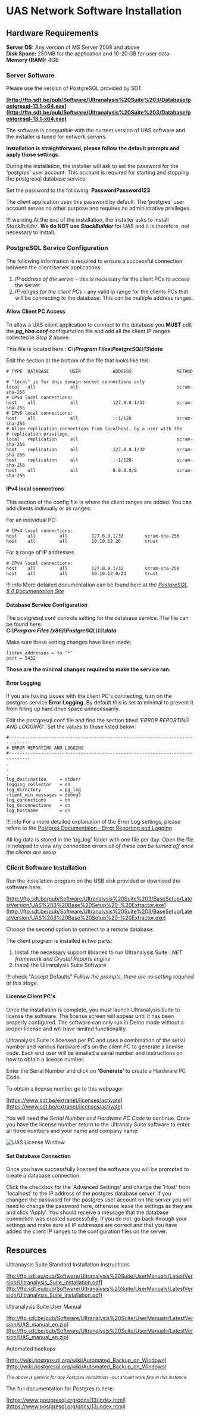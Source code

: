# UAS Network Software Installation

## Hardware Requirements

**Server OS:** Any version of MS Server 2008 and above<br>
**Disk Space:** 250MB for the application and 10-20 GB for user data<br>
**Memory (RAM):** 4GB

### Server Software

Please use the version of PostgreSQL provided by SDT:

**[http://ftp.sdt.be/pub/Software/Ultranalysis%20Suite%203/Database/postgresql-13.1-x64.exe](http://ftp.sdt.be/pub/Software/Ultranalysis%20Suite%203/Database/postgresql-13.1-x64.exe)**

The software is compatible with the current version of UAS software and the installer is tuned for network servers.

**Installation is straightforward, please follow the default prompts and apply those settings.**

During the installation, the installer will ask to set the password for the *‘postgres’* user account. This account is required for starting and stopping the postgresql database service.

Set the password to the following:  **PasswordPassword123**

The client application uses this password by default.  The ‘postgres’ user account serves no other purpose and requires no administrative privileges.

!!! warning
    At the end of the installation, the installer asks to install *StackBuilder*. **We do NOT use *StackBuilder*** for UAS and it is therefore, not necessary to install.

<div style="page-break-after: always;"></div>

### PostgreSQL Service Configuration

The following information is required to ensure a successful connection between the client/server applications:

  1. *IP address of the server* - this is necessary for the client PCs to access the server
  2. *IP ranges for the client PCs* - any valid ip range for the clients PCs that will be connecting to the database.  This can be multiple address ranges.

#### Allow Client PC Access

To allow a UAS client application to connect to the database you **MUST** edit the ***pg_hba.conf*** configurtation file and add all the client IP ranges collected in *Step 2* above.

This file is located here :
***C:\Program Files\PostgreSQL\13\data***

Edit the section at the bottom of the file that looks like this:

````pgsql
# TYPE  DATABASE        USER            ADDRESS                 METHOD

# "local" is for Unix domain socket connections only
local   all             all                                     scram-sha-256
# IPv4 local connections:
host    all             all             127.0.0.1/32            scram-sha-256
# IPv6 local connections:
host    all             all             ::1/128                 scram-sha-256
# Allow replication connections from localhost, by a user with the
# replication privilege.
local   replication     all                                     scram-sha-256
host    replication     all             127.0.0.1/32            scram-sha-256
host    replication     all             ::1/128                 scram-sha-256
host    all             all             0.0.0.0/0            	scram-sha-256
````

#### IPv4 local connections

This section of the config file is where the client ranges are added. You can add clients indivually or as ranges:

For an individual PC:

````pgsql
# IPv4 local connections:
host    all         all         127.0.0.1/32        scram-sha-256
host    all         all         10.10.12.26         trust
````

For a range of IP addresses

````pgsql
# IPv4 local connections:
host    all         all         127.0.0.1/32        scram-sha-256
host    all         all         10.10.12.0/24       trust
````

!!! info
    More detailed documentation can be found here at the *[PostgreSQL 8.4 Documentation Site](https://www.postgresql.org/docs/8.4/auth-pg-hba-conf.html)*

#### Database Service Configuration

The postgresql.conf controls setting for the database service.  The file can be found here: <br>***C:\Program Files (x86)\PostgreSQL\13\data***

Make sure these setting changes have been made:

````pgsql
listen_addresses = to ‘*’
port = 5432
````

**Those are the minimal changes required to make the service run.**

#### Error Logging

If you are having issues with the client PC's connecting, turn on the postgres service **Error Logging**. By default this is set to minimal to prevent it from filling up hard drive space unnecessarily.

Edit the postgresql.conf file and find the section titled *‘ERROR REPORTING AND LOGGING’*. Set the values to those listed below:

````pgsql
#------------------------------------------------------------------------------
# ERROR REPORTING AND LOGGING
#------------------------------------------------------------------------------
.
.
.
log_destination 	= stderr
logging_collector 	= on
log_directory 		= pg_log
client_min_messages = debug3
log_connections 	= on
log_dsconnections 	= on
log_hostname 		= on
````

!!! info
    For a more detailed explanation of the Error Log settings, please refere to the [Postgres Documentaion - Errpr Reporting and Logging](https://www.postgresql.org/docs/13/runtime-config-logging.html)

All log data is stored in the ‘pg_log’ folder with one file per day. Open the file in notepad to view any connection errors
*all of these can be turned off once the clients are setup*

<div style="page-break-after: always;"></div>

### Client  Software Installation

Run the installation program on the USB disk provided or download the software here:

[http://ftp.sdt.be/pub/Software/Ultranalysis%20Suite%203/BaseSetup/LatestVersion/UAS%203%20Base%20Setup%20-%20Extractor.exe](http://ftp.sdt.be/pub/Software/Ultranalysis%20Suite%203/BaseSetup/LatestVersion/UAS%203%20Base%20Setup%20-%20Extractor.exe)

Choose the second option to connect to a remote database:

The client program is installed in two parts:

1. Install the necessary support libraries to run Ultranalysis Suite: *.NET framework and Crystal Reports engine*
2. Install the Ultranalysis Suite Software

!!! check "Accept Defaults"
    *Follow the prompts, there are no setting required at this stage.*

#### License Client PC's

Once the installation is complete, you must launch Ultranalysis Suite to license the software. The license screen will appear until it has been properly configured. The software can only run in Demo mode without a proper license and will have liimited functionality.

Ultranalysis Suite is licensed per PC and uses a combination of the serial number and various hardware id's on the client PC to generate a license code.  Each end user will be emailed a serial number and instructions on how to obtain a license number.

Enter the Serial Number and click on **‘Generate’** to create a Hardware PC Code.

To obtain a license number go to this webpage:

[https://www.sdt.be/extranet/licenses/activate](https://www.sdt.be/extranet/licenses/activate)

You will need the *Serial Number and Hardware PC Code* to continue. Once you have the license number return to the Ultranaly Suite software to enter all three numbers and your name and company name:

![UAS License Window](images/license-window.png "UAS3 License Window")

#### Set Database Connection

Once you have successfully licensed the software you will be prompted to create a database connection:

Click the checkbox for the 'Advanced Settings' and change the 'Host' from 'localhost' to the IP address of the postgres database server.  If you changed the password for the postgres user account on the server you will need to change the password here, otherwise leave the settings as they are and click 'Apply'.  You should receive a message that the database connection was created successfully, if you do not, go back through your settings and make sure all IP addresses are correct and that you have added the client IP ranges to the configuration files on the server.

<div style="page-break-after: always;"></div>

## Resources

Ultranaysis Suite Standard Installation Instructions

[ftp://ftp.sdt.eu/pub/Software/Ultranalysis%20Suite/UserManuals/LatestVersion/Ultranalysis_Suite_installation.pdf](ftp://ftp.sdt.eu/pub/Software/Ultranalysis%20Suite/UserManuals/LatestVersion/Ultranalysis_Suite_installation.pdf)

Ultranalysis Suite User Manual

[ftp://ftp.sdt.be/pub/Software/Ultranalysis%20Suite/UserManuals/LatestVersion/UAS_manual_en.zip](ftp://ftp.sdt.be/pub/Software/Ultranalysis%20Suite/UserManuals/LatestVersion/UAS_manual_en.zip)

Automated backups

[http://wiki.postgresql.org/wiki/Automated_Backup_on_Windows](http://wiki.postgresql.org/wiki/Automated_Backup_on_Windows)

<small>*The above is generic for any Postgres installation - but should work fine in this instance.*</small>

The full documentation for Postgres is here:

[https://www.postgresql.org/docs/13/index.html](https://www.postgresql.org/docs/13/index.html)
